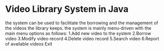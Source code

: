# Video Library System in Java
the system can be used to facilitate the borrowing and the management of the videos the library keeps.
the system is mainly menu-driven with the main menu options as follows:
 1.Add new video to the system
 2.Borrow video
 3.Modify video record
 4.Delete video record
 5.Search video
 6.Report of available videos
 Exit
